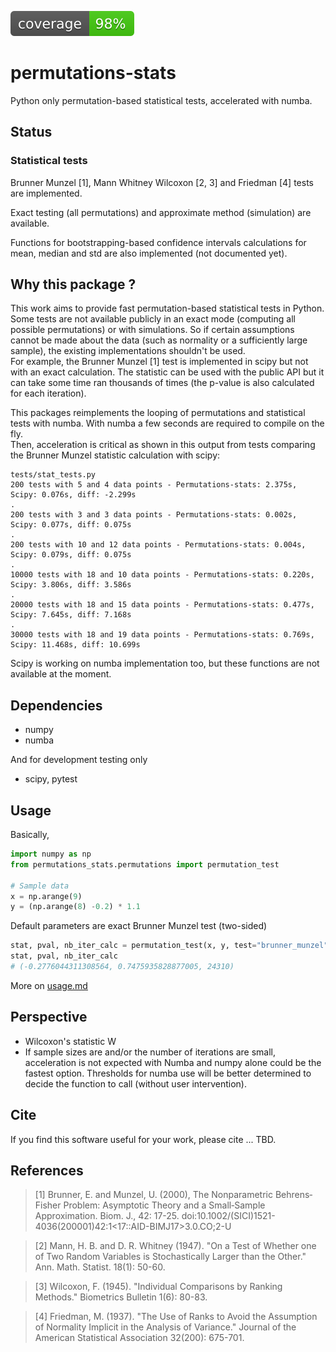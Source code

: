 ![coverage](.github/coverage.svg)
# permutations-stats
Python only permutation-based statistical tests, accelerated with numba.
## Status
### Statistical tests
Brunner Munzel [1], Mann Whitney Wilcoxon [2, 3] and Friedman [4] tests are
implemented.

Exact testing (all permutations) and approximate method (simulation) are available.

Functions for bootstrapping-based confidence intervals calculations for
mean, median and std are also implemented (not documented yet).

## Why this package ?
This work aims to provide fast permutation-based statistical tests in Python.
Some tests are not available publicly in an exact mode (computing all
possible permutations) or with simulations. So if certain assumptions cannot be
made about the data (such as normality or a sufficiently large sample), the
existing implementations shouldn't be used.  
For example, the Brunner Munzel [1] test is implemented in scipy but not with
an exact calculation. The statistic can be used with the public API but it can
take some time ran thousands of times (the p-value is also calculated for each
iteration).  

This packages reimplements the looping of permutations and statistical tests
with numba. With numba a few seconds are required to compile on the fly.  
Then, acceleration is critical as shown in this output from tests comparing the
Brunner Munzel statistic calculation with scipy:

```
tests/stat_tests.py
200 tests with 5 and 4 data points - Permutations-stats: 2.375s, Scipy: 0.076s, diff: -2.299s
.
200 tests with 3 and 3 data points - Permutations-stats: 0.002s, Scipy: 0.077s, diff: 0.075s
.
200 tests with 10 and 12 data points - Permutations-stats: 0.004s, Scipy: 0.079s, diff: 0.075s
.
10000 tests with 18 and 10 data points - Permutations-stats: 0.220s, Scipy: 3.806s, diff: 3.586s
.
20000 tests with 18 and 15 data points - Permutations-stats: 0.477s, Scipy: 7.645s, diff: 7.168s
.
30000 tests with 18 and 19 data points - Permutations-stats: 0.769s, Scipy: 11.468s, diff: 10.699s
```

Scipy is working on numba implementation too, but these functions are not
available at the moment.

## Dependencies
* numpy
* numba

And for development testing only
* scipy, pytest

## Usage
Basically,
```python
import numpy as np
from permutations_stats.permutations import permutation_test

# Sample data
x = np.arange(9)
y = (np.arange(8) -0.2) * 1.1
```
Default parameters are exact Brunner Munzel test (two-sided)

```python
stat, pval, nb_iter_calc = permutation_test(x, y, test="brunner_munzel")
stat, pval, nb_iter_calc
# (-0.2776044311308564, 0.7475935828877005, 24310)
```

More on [usage.md](usage.md)

## Perspective
* Wilcoxon's statistic W
* If sample sizes are and/or the number of iterations are small, acceleration is
not expected with Numba and numpy alone could be the fastest option. Thresholds
for numba use will be better determined to decide the function to call
(without user intervention).

## Cite
If you find this software useful for your work, please cite ... TBD.

## References
> [1] Brunner, E. and Munzel, U. (2000), The Nonparametric Behrens‐Fisher
> Problem: Asymptotic Theory and a Small‐Sample Approximation. Biom. J., 42:
> 17-25. doi:10.1002/(SICI)1521-4036(200001)42:1<17::AID-BIMJ17>3.0.CO;2-U

> [2] Mann, H. B. and D. R. Whitney (1947). "On a Test of Whether one of Two
> Random Variables is Stochastically Larger than the Other." Ann. Math. Statist.
> 18(1): 50-60.

> [3] Wilcoxon, F. (1945). "Individual Comparisons by Ranking Methods."
> Biometrics Bulletin 1(6): 80-83.

> [4] Friedman, M. (1937). "The Use of Ranks to Avoid the Assumption of
> Normality Implicit in the Analysis of Variance."
> Journal of the American Statistical Association 32(200): 675-701.

